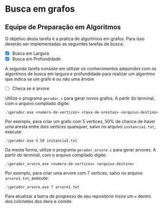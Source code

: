 # Busca em grafos
## Equipe de Preparação em Algoritmos

O objetivo desta tarefa é a pratica de algortimos em grafos. Para isso deverão ser implementadas as seguintes tarefas de busca:

- [x] Busca em Largura
- [x] Busca em Profundidade

A segunda tarefa consiste em utilizar os conhecimentos adquiridos com os algoritmos de busca em largura e profundidade para realizar um algoritmo que indica se um grafo é ou não uma árvore

- [ ] Checa se é árvore

Utilize o programa `gerador.c` para gerar novos grafos. A partir do terminal, com o arquivo compilado digite:

```
.\gerador.exe <numero-de-vertices> <taxa-de-arestas> <arquivo-destino>
```

Por exemplo, para criar um grafo com 5 vertices, 50% de chance de haver uma aresta entre dois vertices quaisquer, salvo no arquivo `instancia1.txt`, execute:

```
.\gerador.exe 5 50 instancia1.txt
```

Da mesta forma, utilize o programa `gerador_arvore.c` para gerar arvores. A partir do terminal, com o arquivo compilado digite:

```
.\gerador_arvore.exe <numero-de-vertices> <arquivo-destino>
```

Por exemplo, para criar uma arvore com 7 vertices, salvo no arquivo `arvore1.txt`, execute:

```
.\gerador_arvore.exe 7 arvore1.txt
```


Para atualizar a barra de progresso de seu repositório insira um `x` dentro dos colchetes dos itens e comite.
